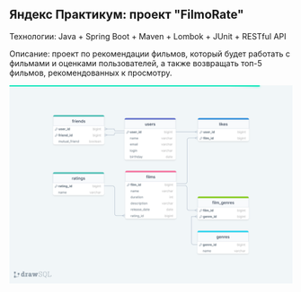 ## Яндекс Практикум: проект "FilmoRate"

Технологии: Java + Spring Boot + Maven + Lombok + JUnit + RESTful API

Описание: проект по рекомендации фильмов, который будет работать с фильмами и оценками пользователей, а также возвращать топ-5 фильмов, рекомендованных к просмотру.

![img.png](img.png)